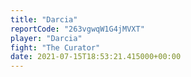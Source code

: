 ```yaml
---
title: "Darcia"
reportCode: "263vgwqW1G4jMVXT"
player: "Darcia"
fight: "The Curator"
date: 2021-07-15T18:53:21.415000+00:00
---
```


